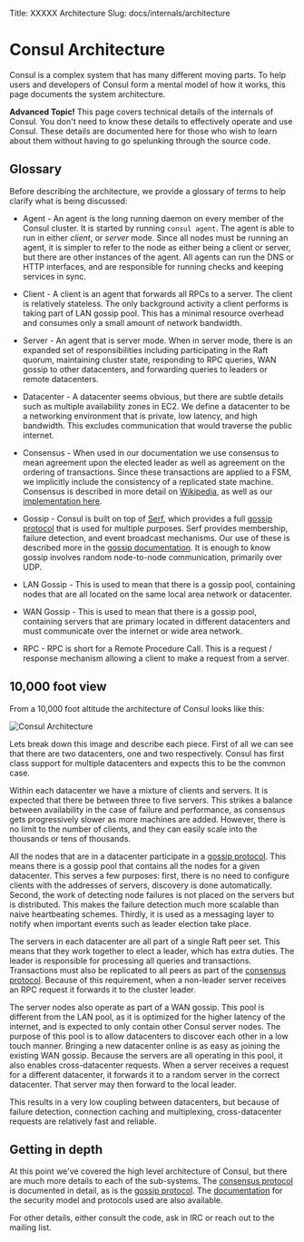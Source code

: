 Title: XXXXX Architecture
Slug: docs/internals/architecture


# Consul Architecture

Consul is a complex system that has many different moving parts. To help
users and developers of Consul form a mental model of how it works, this
page documents the system architecture.

<div class="alert alert-block alert-warning">
<strong>Advanced Topic!</strong> This page covers technical details of
the internals of Consul. You don't need to know these details to effectively
operate and use Consul. These details are documented here for those who wish
to learn about them without having to go spelunking through the source code.
</div>

## Glossary

Before describing the architecture, we provide a glossary of terms to help
clarify what is being discussed:

* Agent - An agent is the long running daemon on every member of the Consul cluster.
It is started by running `consul agent`. The agent is able to run in either *client*,
or *server* mode. Since all nodes must be running an agent, it is simpler to refer to
the node as either being a client or server, but there are other instances of the agent. All
agents can run the DNS or HTTP interfaces, and are responsible for running checks and
keeping services in sync.

* Client - A client is an agent that forwards all RPCs to a server. The client is relatively
stateless. The only background activity a client performs is taking part of LAN gossip pool.
This has a minimal resource overhead and consumes only a small amount of network bandwidth.

* Server - An agent that is server mode. When in server mode, there is an expanded set
of responsibilities including participating in the Raft quorum, maintaining cluster state,
responding to RPC queries, WAN gossip to other datacenters, and forwarding queries to leaders
or remote datacenters.

* Datacenter - A datacenter seems obvious, but there are subtle details such as multiple
availability zones in EC2. We define a datacenter to be a networking environment that is
private, low latency, and high bandwidth. This excludes communication that would traverse
the public internet.

* Consensus - When used in our documentation we use consensus to mean agreement upon
the elected leader as well as agreement on the ordering of transactions. Since these
transactions are applied to a FSM, we implicitly include the consistency of a replicated
state machine. Consensus is described in more detail on [Wikipedia](http://en.wikipedia.org/wiki/Consensus_(computer_science)),
as well as our [implementation here](/docs/internals/consensus.html).

* Gossip - Consul is built on top of [Serf](http://www.serfdom.io/), which provides a full
[gossip protocol](http://en.wikipedia.org/wiki/Gossip_protocol) that is used for multiple purposes.
Serf provides membership, failure detection, and event broadcast mechanisms. Our use of these
is described more in the [gossip documentation](/docs/internals/gossip.html). It is enough to know
gossip involves random node-to-node communication, primarily over UDP.

* LAN Gossip - This is used to mean that there is a gossip pool, containing nodes that
are all located on the same local area network or datacenter.

* WAN Gossip - This is used to mean that there is a gossip pool, containing servers that
are primary located in different datacenters and must communicate over the internet or
wide area network.

* RPC - RPC is short for a Remote Procedure Call. This is a request / response mechanism
allowing a client to make a request from a server.

## 10,000 foot view

From a 10,000 foot altitude the architecture of Consul looks like this:

![Consul Architecture](/images/consul-arch.png)

Lets break down this image and describe each piece. First of all we can see
that there are two datacenters, one and two respectively. Consul has first
class support for multiple datacenters and expects this to be the common case.

Within each datacenter we have a mixture of clients and servers. It is expected
that there be between three to five servers. This strikes a balance between
availability in the case of failure and performance, as consensus gets progressively
slower as more machines are added. However, there is no limit to the number of clients,
and they can easily scale into the thousands or tens of thousands.

All the nodes that are in a datacenter participate in a [gossip protocol](/docs/internals/gossip.html).
This means there is a gossip pool that contains all the nodes for a given datacenter. This serves
a few purposes: first, there is no need to configure clients with the addresses of servers,
discovery is done automatically. Second, the work of detecting node failures
is not placed on the servers but is distributed. This makes the failure detection much more
scalable than naive heartbeating schemes. Thirdly, it is used as a messaging layer to notify
when important events such as leader election take place.

The servers in each datacenter are all part of a single Raft peer set. This means that
they work together to elect a leader, which has extra duties. The leader is responsible for
processing all queries and transactions. Transactions must also be replicated to all peers
as part of the [consensus protocol](/docs/internals/consensus.html). Because of this requirement,
when a non-leader server receives an RPC request it forwards it to the cluster leader.

The server nodes also operate as part of a WAN gossip. This pool is different from the LAN pool,
as it is optimized for the higher latency of the internet, and is expected to only contain
other Consul server nodes. The purpose of this pool is to allow datacenters to discover each
other in a low touch manner. Bringing a new datacenter online is as easy as joining the existing
WAN gossip. Because the servers are all operating in this pool, it also enables cross-datacenter requests.
When a server receives a request for a different datacenter, it forwards it to a random server
in the correct datacenter. That server may then forward to the local leader.

This results in a very low coupling between datacenters, but because of failure detection,
connection caching and multiplexing, cross-datacenter requests are relatively fast and reliable.

## Getting in depth

At this point we've covered the high level architecture of Consul, but there are much
more details to each of the sub-systems. The [consensus protocol](/docs/internals/consensus.html) is
documented in detail, as is the [gossip protocol](/docs/internals/gossip.html). The [documentation](/docs/internals/security.html)
for the security model and protocols used are also available.

For other details, either consult the code, ask in IRC or reach out to the mailing list.

